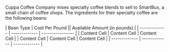 Cuppa Coffee Company mixes specialty coffee blends to sell to SmartBux, a small
chain of coffee shops. The ingredients for their specialty coffee are the following beans:

| Bean Type | Cost Per Pound || Available Amount (in pounds) |
| ------------- | ------------- | ---------------- |
| Content Cell  | Content Cell  | Content Cell  |
| Content Cell  | Content Cell  | Content Cell  |
| ------------- | ------------- | ------------- |
